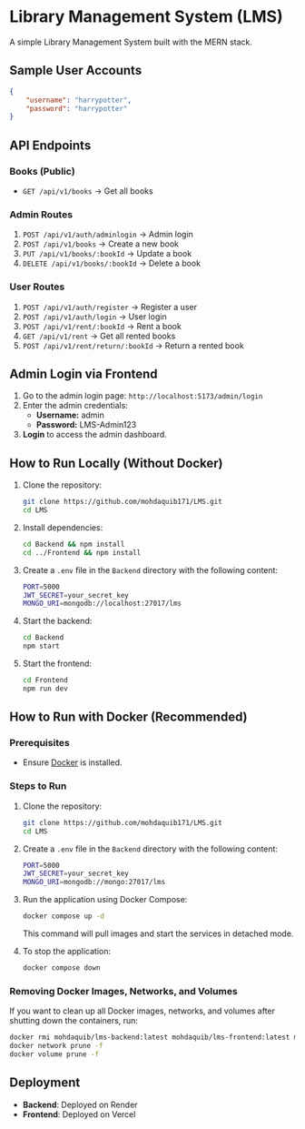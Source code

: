 # Library Management System (LMS)

A simple Library Management System built with the MERN stack.

## Sample User Accounts
```json
{
    "username": "harrypotter",
    "password": "harrypotter"
}
```

## API Endpoints

### Books (Public)
- `GET /api/v1/books` → Get all books

### Admin Routes
1. `POST /api/v1/auth/adminlogin` → Admin login
2. `POST /api/v1/books` → Create a new book
3. `PUT /api/v1/books/:bookId` → Update a book
4. `DELETE /api/v1/books/:bookId` → Delete a book

### User Routes
1. `POST /api/v1/auth/register` → Register a user
2. `POST /api/v1/auth/login` → User login
3. `POST /api/v1/rent/:bookId` → Rent a book
4. `GET /api/v1/rent` → Get all rented books
5. `POST /api/v1/rent/return/:bookId` → Return a rented book

## Admin Login via Frontend
1. Go to the admin login page: `http://localhost:5173/admin/login`
2. Enter the admin credentials:
   - **Username:** admin
   - **Password:** LMS-Admin123
3. **Login** to access the admin dashboard.

## How to Run Locally (Without Docker)
1. Clone the repository:
   ```sh
   git clone https://github.com/mohdaquib171/LMS.git
   cd LMS
   ```
2. Install dependencies:
   ```sh
   cd Backend && npm install
   cd ../Frontend && npm install
   ```
3. Create a `.env` file in the `Backend` directory with the following content:
   ```sh
   PORT=5000
   JWT_SECRET=your_secret_key
   MONGO_URI=mongodb://localhost:27017/lms
   ```
4. Start the backend:
   ```sh
   cd Backend
   npm start
   ```
5. Start the frontend:
   ```sh
   cd Frontend
   npm run dev
   ```

## How to Run with Docker (Recommended)
### Prerequisites
- Ensure [Docker](https://www.docker.com/) is installed.

### Steps to Run
1. Clone the repository:
   ```sh
   git clone https://github.com/mohdaquib171/LMS.git
   cd LMS
   ```
2. Create a `.env` file in the `Backend` directory with the following content:
   ```sh
   PORT=5000
   JWT_SECRET=your_secret_key
   MONGO_URI=mongodb://mongo:27017/lms
   ```
3. Run the application using Docker Compose:
   ```sh
   docker compose up -d
   ```
   This command will pull images and start the services in detached mode.

4. To stop the application:
   ```sh
   docker compose down
   ```

### Removing Docker Images, Networks, and Volumes
If you want to clean up all Docker images, networks, and volumes after shutting down the containers, run:
```sh
docker rmi mohdaquib/lms-backend:latest mohdaquib/lms-frontend:latest mongo
docker network prune -f
docker volume prune -f
```

## Deployment
- **Backend**: Deployed on Render
- **Frontend**: Deployed on Vercel

